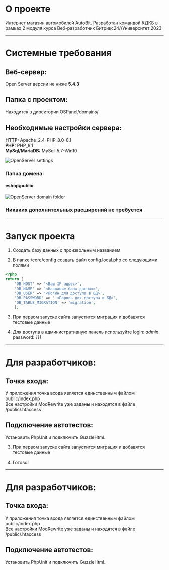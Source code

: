 # О проекте
Интернет магазин автомобилей AutoBit. Разработан командой КДКБ в рамках 2 модуля курса Веб-разработчик Битрикс24//Университет 2023
***
# Системные требования
## Веб-сервер: 
Open Server версии не ниже **5.4.3**
## Папка с проектом:
Находится в директории OSPanel/domains/

## Необходимые настройки сервера: 
**HTTP:** Apache_2.4-PHP_8.0-8.1 <br>
**PHP:** PHP_8.1 <br>
**MySql/MariaDB:** MySql-5.7-Win10

![OpenServer settings](Readme-1.png) 
### Папка домена:
#### eshop\public <br>
![OpenServer domain folder](Readme-2.png)
### **Никаких дополнительных расширений не требуется**

***
# Запуск проекта

1) Создать базу данных с произвольным названием

2) В папке /core/config создать файл config.local.php со следующими полями
```php
<?php
return [
   	'DB_HOST' => '<Ваш IP адрес>',
   	'DB_NAME' => '<Название базы данных>',
   	'DB_USER' => '<Логин для доступа в БД>',
   	'DB_PASSWORD' => ' <Пароль для доступа в БД>',
   	'DB_TABLE_MIGRATION' => 'migration',
	]; 
```

3) При первом запуске сайта запустится миграция и добавятся тестовые данные

4) Для доступа в административную панель используйте login: *admin* password: *111*
***
# Для разработчиков:
## Точка входа:
У приложения точка входа является единственным файлом public/index.php <br>
Все настройки ModRewrite уже заданы и находятся в файле /public/.htaccess
## Подключение автотестов:
Установить PhpUnit и подключить GuzzleHtml.

3) При первом запуске сайта запустится миграция и добавятся тестовые данные

4) Готово!
***
# Для разработчиков:
## Точка входа:
У приложения точка входа является единственным файлом public/index.php <br>
Все настройки ModRewrite уже заданы и находятся в файле /public/.htaccess
## Подключение автотестов:
Установить PhpUnit и подключить GuzzleHtml.
